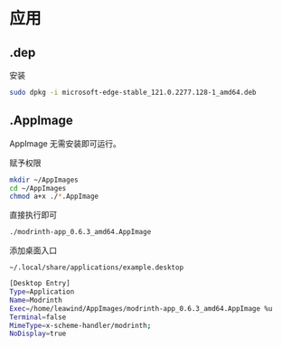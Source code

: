 # 应用

## .dep

安装

```sh
sudo dpkg -i microsoft-edge-stable_121.0.2277.128-1_amd64.deb
```
## .AppImage

AppImage 无需安装即可运行。

赋予权限

```sh
mkdir ~/AppImages
cd ~/AppImages
chmod a+x ./*.AppImage
```

直接执行即可
```sh
./modrinth-app_0.6.3_amd64.AppImage
```

添加桌面入口

`~/.local/share/applications/example.desktop`

```sh
[Desktop Entry]
Type=Application
Name=Modrinth
Exec=/home/leawind/AppImages/modrinth-app_0.6.3_amd64.AppImage %u
Terminal=false
MimeType=x-scheme-handler/modrinth;
NoDisplay=true
```
